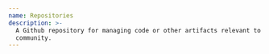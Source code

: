 ```yaml
---
name: Repositories
description: >-
  A Github repository for managing code or other artifacts relevant to the
  community.
---
```

